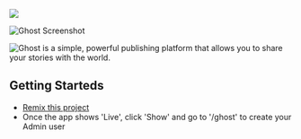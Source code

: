 ![](https://cloud.githubusercontent.com/assets/120485/6622822/c4c639fe-c8e7-11e4-9e64-5bec06c8b4c3.png)

![Ghost Screenshot](https://cloud.githubusercontent.com/assets/120485/6626466/6dae46b2-c8ff-11e4-8c7c-8dd63b215f7b.jpg)

![Ghost is a simple, powerful publishing platform that allows you to share your stories with the world.](https://cloud.githubusercontent.com/assets/120485/6626501/b2bb072c-c8ff-11e4-8e1a-2e78e68fd5c3.png)

## Getting Starteds
- [Remix this project](https://glitch.com/edit/#!/remix/ghost/9a2033a3-30d8-4658-93a8-3b5073c73237)
- Once the app shows 'Live', click 'Show' and go to '/ghost' to create your Admin user
